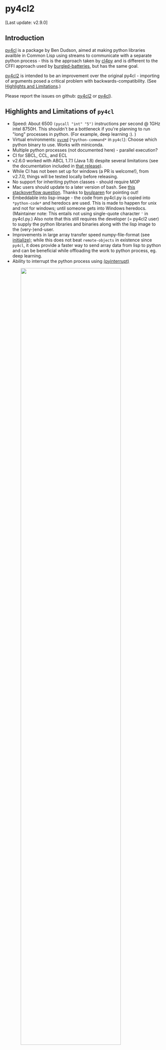 # py4cl2

[Last update: v2.9.0]

## Introduction

[py4cl][bendudson/py4cl] is a package by Ben Dudson, aimed at making python libraries availble in Common Lisp using streams to communicate with a separate python process - this is the approach taken by [cl4py](https://github.com/marcoheisig/cl4py) and is
different to the CFFI approach used by [burgled-batteries](https://github.com/pinterface/burgled-batteries),
but has the same goal.

[py4cl2](https://github.com/digikar99/py4cl2) is intended to be an improvement over the original py4cl - importing of arguments posed a critical problem with backwards-compatibility. (See [Highlights and Limitations](#highlights-and-limitations-of-py4cl).)

Please report the issues on github: [py4cl2](https://github.com/digikar99/py4cl2/issues) or [py4cl](https://github.com/bendudson/py4cl/issues)).


## Highlights and Limitations of `py4cl`

- Speed: About 6500 `(pycall "int" "5")` instructions per second @ 1GHz intel 8750H.
This shouldn't be a bottleneck if you're planning to run "long" processes in python. (For example, deep learning :). )
- Virtual environments: [`pycmd`](#pycmd) (`*python-command*` in `py4cl`): Choose which python binary to use. Works with miniconda.
- Multiple python processes (not documented here) - parallel execution?
- CI for SBCL, CCL, and ECL
- v2.6.0 worked with ABCL 1.7.1 (Java 1.8) despite several limitations (see the documentation included in [that release](https://github.com/digikar99/py4cl2/releases/tag/v2.6.0)).
- While CI has not been set up for windows (a PR is welcome!), from v2.7.0, things will be tested locally before releasing.
- No support for inheriting python classes - should require MOP
- Mac users should update to a later version of bash. See [this stackoverflow question](https://stackoverflow.com/questions/32481734/shell-error-with-bash-bad-substitution-no-closing). Thanks to [byulparen](https://github.com/byulparan) for pointing out!
- Embeddable into lisp-image - the code from py4cl.py is copied into `*python-code*` and heredocs are used. This is made to happen for unix and not for windows; until someone gets into Windows heredocs. (Maintainer note: This entails not using single-quote character `'` in py4cl.py.) Also note that this still requires the developer (= py4cl2 user) to supply the python libraries and binaries along with the lisp image to the (very-)end-user.
- Improvements in large array transfer speed numpy-file-format (see [initialize](#initialize)); while this does not beat `remote-objects` in existence since `py4cl`, it does provide a faster way to send array data from lisp to python and can be beneficial while offloading the work to python process, eg. deep learning.
- Ability to interrupt the python process using [(pyinterrupt)](#pyinterrupt)

<div><img src="readme_slime.png" width="80%" style="margin:auto; display:block;"/></div>
<!-- ![slime-demo-image](readme_slime.png) -->

<br/>

## Upcoming Sources of Possible Code Breakage

- `*lispifiers*` and `with-lispifiers` symbols are currently unstable introduced in this very version. Avoid using in production code until stability.

### Changes over py4cl

<u>**Backwards Incompatible Changes**</u>

**Unavoidable**

- Arguments are imported; submodules can be imported with an option to [defpymodule](#defpymodule). However, this is only possible for python3. In fact, with python2's end-of-life, no support for python2 is provided even.
- Asynchronous Printing: use `(with-python-output &body body)` to capture python output; in py4cl, `(with-output-to-stream (*standard-output*) &body body)` works. The separate macro [with-python-output](#with-python-output) was necessitated due to the asyncronous printing in py4cl2.
- Semantics of `nil`: see [Type Mapping and Pythonize](#type-mapping-and-pythonize)

**Avoidable**

- Several (but not all) names have been shorted from `python-` to `py`; `remote-objects` have been changed to `with-remote-object(s)`. Personal preference for these names stems from:
    - `defpyfun/module` reminds of the equivalent in `burgled-batteries` and `cffi`
    - `py`names are shorter
    - `with-remote` seems more appropriate
    - `chain` and `chain*` with more "uniformity"

<u>**IMO Backwards Portable Changes**</u>

- `defpymodule` (previously `import-module`) works "as-expected" with asdf / `defpackage`
- Embedding py4cl.py into lisp image
- importing submodules
- process startup errors

<u>**Other Notes**</u>

- Argument ordering can be wrong with ABCL, CCL or  ECL. I've not used it extensively at anywhere other than SBCL. Basic tests concerning argument orders do work on ABCL, CCL and ECL; since, in most cases, you are good with keyword args. Early adopters are welcome :D!

<table id="feature-comparison">
<tr>
<th>Feature / Implementation (default: linux)</th>
<th>SBCL</th>
<th>SBCL (Windows)</th>
<th>CCL</th>
<th>ECL</th>
<th>ABCL</th>
</tr>
<tr>
<td>Basic Functionality</td>
<td>✓</td>
<td>✓</td>
<td>?</td>
<td>?</td>
<td>?</td>
</tr>
<tr>
<td>Interrupt</td>
<td>✓</td>
<td>✗</td>
<td>✓</td>
<td>✗</td>
<td>✗</td>
</tr>
<tr>
<tr>
<td>with-python-output</td>
<td>✓</td>
<td>✓</td>
<td>✗</td>
<td>✗</td>
<td>✓</td>
</tr>
<tr>
<td>array-element-type preservation</td>
<td>✓</td>
<td>✓</td>
<td>✓</td>
<td>✓</td>
<td>✗</td>
</tr>
<tr>
<td>Fast Large Array Transfer</td>
<td>✓</td>
<td>✓</td>
<td>✓</td>
<td>✗</td>
<td>✗</td>
</tr>
</table>

- See [Future Work](#future-work).

## Installation

### Dependencies

This fork is possible due to the following (and therefore, depends on):

On the CL side:

- alexandria
- bordeaux-threads
- cl-json
- trivial-garbage
- iterate
- numpy-file-format
- parse-number
- uiop (some implementations have an older version of uiop; support for `launch-program` is needed for asynchronous processes)

On python side:

- numpy (recommended for arrays)

(other packages should be available in a standard python distribution - tested with CPython.)

### Installation

Besides installing directly from [quicklisp](https://www.quicklisp.org/beta/), download the (latest) release from the [Releases](https://github.com/digikar99/py4cl2/releases) and untar/unzip into `~/quicklisp/local-projects/` or any other
location where it can be discovered by `quicklisp`:

```sh
wget -qO- https://github.com/digikar99/py4cl2/archive/v2.6.0.tar.gz | tar xvz - -C ~/quicklisp/local-projects
```

Load into REPL with
```lisp
(ql:quickload :py4cl2)
```

### Tests

See [py4cl2-tests](https://github.com/digikar99/py4cl2-tests)

### Setting up

#### initialize

On loading this library for the first time, run `initialize` and provide the necessary details.

```lisp
(py4cl2:initialize)
```

(You may want to note the printed information, about the location of config-file. Of course, you can call this function again, but be sure to refill the values.)

The library uses (temporary) pickled .npy files for transferring large numpy arrays efficiently
between lisp and python. This process is IO intensive, writing as much as 100MB or even a GB each time, and therefore, using a ram-disk is recommended for this purpose would be recommended. ([How to create a ram disk on Linux?](https://unix.stackexchange.com/questions/66329/creating-a-ram-disk-on-linux))

#### \*config\* / config-var

These values can also be accessed using `*config*` and `config-var`:

```lisp
CL-USER> py4cl2:*config*
((PY4CL2:PRINT-PYTHON-TRACEBACK . T)
 (PY4CL2:PYCMD . "/home/user/miniconda3/bin/python")
 (PY4CL2:NUMPY-PICKLE-LOCATION . "/home/user/ram-disk/_numpy_pickle.npy")
 (PY4CL2:NUMPY-PICKLE-LOWER-BOUND . 100000))
CL-USER> (py4cl2:config-var 'py4cl2:numpy-pickle-location)
"/home/user/ram-disk/_numpy_pickle.npy"
CL-USER> (setf (config-var 'py4cl2:pycmd) "python")
"python"
```

Complementary to `config-var` are `save-config` and `load-config`. The latter is called on startup, the config-file exists. `(setf config-var)` calls the former unless it is `pycmd`, as well as asks the python process to load the config, from the config file. (The exception for `pycmd` exists so as to let the users set up project-local environments.)

#### \*internal-features\* / \*warn-on-unavailable-feature-usage\*

This lists the features available on your system/implementation. Values in the list may include:

- `:ARRAYS`: requires numpy, and can be seen only after a call to `(pystart)`
- `:TYPED-ARRAYS`: requires support for specialized-arrays on lisp side; ABCL 1.7.1 does not provide this
- `:FAST-LARGE-ARRAY-TRANSFER`: requires support for [numpy-file-format](https://github.com/marcoheisig/numpy-file-format)
- `:INTERRUPT`: requires system support for SIGINT (and some more things not working on ECL)
- `:WITH-PYTHON-OUTPUT`

See also: the [feature comparison table](#feature-comparison).

Attempt to use a feature that is not available will signal a warning and has undefined consequences. To avoid the warning, set the value of `*warn-on-unavailable-feature-usage*` to `nil`.


## Examples and Documentation

```lisp
CL-USER> (use-package :py4cl2)
```

### Python Processes

It all starts with a python process (actually, more than one as well - however, this use hasn't been documented here.).

#### pycmd

```lisp
CL-USER> (config-var 'pycmd)
"python"
```

Also see [config-var](#config--config-var).

#### pyversion-info
```lisp
CL-USER> (pyversion-info)
(3 7 3 "final" 0)
```

#### pyinterrupt
`(pyinterrupt &optional process)`

A simple `C-c C-c` only interrupts the lisp process from slime - the python process keeps running. `(pyinterrupt)` can be used in these cases to send a SIGINT (2) to the python process.

Also note that if `pyinterrupt` is not called before sending the next form to `eval` or `exec`, the input-output would go out of sync. A known way to get out is to `(pystop)` the python-process.

Therefore, you may want to have `(pyinterrupt)` called on the reception of SIGINT in SLIME:

```lisp
(when (find-package :swank)
  (defvar swank-simple-break)
  (setf (fdefinition 'swank-simple-break)
        (fdefinition (find-symbol "SIMPLE-BREAK" :swank)))
  (defun swank:simple-break
      (&optional (datum "Interrupt from Emacs") &rest args)
    (py4cl2:pyinterrupt)
    (apply (fdefinition 'swank-simple-break) datum args)))
```

However, I have been unable to get the code to work (by adding to `do-after-load` with as well as without SLIME. Further, people may not like a library to fiddle with their environments - so it might be better to leave it up to the user to set it.

#### py-cd
`(py-cd path)`

Equivalent of `slime-cd`, since python is a separate process.

#### Other useful functions and variables

##### pystart
##### pystop
##### python-alive-p
##### python-start-if-not-alive
##### \*defpymodule-silent-p\*
##### \*print-python-object\*


### Doing arbitrary things in python

Unlike lisp, python (and most other languages) make a distinction between *statements* and *expressions*: see [Quora](https://www.quora.com/Whats-the-difference-between-a-statement-and-an-expression-in-Python-Why-is-print-%E2%80%98hi%E2%80%99-a-statement-while-other-functions-are-expressions) or [stackoverflow](https://stackoverflow.com/questions/4728073/what-is-the-difference-between-an-expression-and-a-statement-in-python).

A general rule of thumb from there is: if you can print it, or assign it to a variable, then it's an expression, otherwise it's a statement.

Both `pyeval` and `pyexec` take any type of arguments. The `arg` is `pythonize`d if the `arg` is not a `string`, or it is a `string` that can be read into a `real`.

#### raw-pyeval
`(raw-pyeval &rest strings)`

Concatenates the strings and sends them to the python process for `eval`uation. The concatenation should be a valid python expression. Returns the result of evaluating the expression.

#### raw-pyexec
`(raw-pyexec &rest strings)`

Concatenates the strings and sends them to the python process for `exec`uation. The concatenation should be a valid python statement. Returns nil.

Note that [one limitation of `pyexec` is that modules imported on the top-level (of python) are not available inside some things](https://stackoverflow.com/questions/12505047/in-python-why-doesnt-an-import-in-an-exec-in-a-function-work). These "some things" include functions.

The following should illustrate this point:
```lisp
CL-USER> (pyexec "import time")
NIL
CL-USER> (pyeval "time.time()")
1.5623434e9
CL-USER> (pyexec "
def foo():
  return time.time()")
NIL
CL-USER> (pyeval "foo()")
; Evaluation aborted on #<PYERROR {100C24DF03}> ;; says 'time' is not defined
CL-USER> (pyeval "time.time()")
1.5623434e9
```
THe workaround in this case is to `import` inside the `def`.

Often times, the two commands above would be tedious - since you'd need to convert objects into their string representations every time. To avoid this hassle, there are the following useful functions.

#### pyeval
`(pyeval &rest args)`

For python expressions
```lisp
CL-USER> (pyeval 4 "+" 3)
7
```

There's also `(setf pyeval)`, which unlike `(pyexec)`, can return non-`nil` values.

```lisp
CL-USER> (setf (pyeval "a") "5")
"5"
CL-USER> (pyeval "a")
"5"
```

`pyeval` (and `pyexec`) treats the string as a python string, if it can be parsed into a number.
In fact, in accordance with an internal function `pythonizep`.

```lisp
CL-USER> (pyeval "1.0")
"1.0"
CL-USER> (pyeval "hello")
; Evaluation aborted on #<PYERROR {1003AC0183}>.
```

See also [Doing arbitrary things in python](#doing-arbitrary-things-in-python).

#### pyexec
`(pyexec &rest args)`

For python statements
```lisp
CL-USER> (pyexec "
if True:
  print(5)
else:
  print(10)")
; 5
NIL
```
`pyexec` (and `pyeval`) treats the string as a python string, if it can be parsed into a number).
In fact, in accordance with an internal function `pythonizep`. (See [pyeval](#pyeval).)

See also [Doing arbitrary things in python](#doing-arbitrary-things-in-python) to learn about `pyeval` and `pyexec`.

### Defining python functions and modules

Rather, we define functions that call python functions.

Names are lispified by converting underscores hyphens, and converting CamelCase to camel-case. Also see [Name Mapping](#name-mapping).

#### defpyfun
```lisp
(defpyfun fun-name &optional pymodule-name &key
  (as fun-name) (lisp-fun-name (lispify-name as))
  (lisp-package *package*)
  (safety t))
```
`lisp-fun-name` is the name of the symbol that would be `fboundp`ed to the function [that calls the python function].

Example Usage:
```lisp
CL-USER> (defpyfun "Input" "keras.layers" :lisp-fun-name "INP")
INP

CL-USER> (inp :shape '(1 2))
##S(PY4CL2::PYTHON-OBJECT
   :TYPE "<class 'tensorflow.python.framework.ops.Tensor'>"
   :HANDLE 1849)
```

`safety` takes care to import the required function from the required module after python process restarts for some reason. However, this affects speed.

Refer `(describe 'defpyfun)`.

#### defpymodule
```lisp
(defpymodule (pymodule-name
              &optional (import-submodules nil)
              &key (cache t)
                (continue-ignoring-errors t)
                (lisp-package (lispify-name pymodule-name) lisp-package-supplied-p)
                (reload t)
                (recompile-on-change nil)
                (safety t)
                (silent *defpymodule-silent-p*)))
```

`lisp-package` is the name of the symbol that the package would be bound to.

Example Usage:
```lisp
CL-USER> (defpymodule "keras.layers" t :lisp-package "KL")
Defining KL for accessing python package kl...
Defining KL.ADVANCED-ACTIVATIONS for accessing python package kl.advanced_activations...
Defining KL.CONVOLUTIONAL for accessing python package kl.convolutional...
Defining KL.CONVOLUTIONAL-RECURRENT for accessing python package kl.convolutional_recurrent...
Defining KL.CORE for accessing python package kl.core...
Defining KL.CUDNN-RECURRENT for accessing python package kl.cudnn_recurrent...
Defining KL.EMBEDDINGS for accessing python package kl.embeddings...
Defining KL.LOCAL for accessing python package kl.local...
Defining KL.MERGE for accessing python package kl.merge...
Defining KL.NOISE for accessing python package kl.noise...
Defining KL.NORMALIZATION for accessing python package kl.normalization...
Defining KL.POOLING for accessing python package kl.pooling...
Defining KL.RECURRENT for accessing python package kl.recurrent...
Defining KL.WRAPPERS for accessing python package kl.wrappers...
T

CL-USER> (kl:input/1 :shape '(1 2))
#S(PY4CL2::PYTHON-OBJECT
   :TYPE "<class 'tensorflow.python.framework.ops.Tensor'>"
   :HANDLE 816)

CL-USER> (pycall (kl.advanced-activations:softmax/class :input-shape '(1 2))
                 (kl:input/1 :shape '(1 2)))
#S(PY4CL2::PYTHON-OBJECT
   :TYPE "<class 'tensorflow.python.framework.ops.Tensor'>"
   :HANDLE 144)
```

Note that unlike Common Lisp, python has a single namespace. Therefore, currently,
to call a callable (in Python) object, but not defined as a function in Common Lisp,
you'd need to use something like [pycall].

#### defpyfuns

(Undocumented here.)

### Customizing Type Mapping

#### \*lispifiers\*

> NOTE: This is a new feature and hence unstable; recommended to avoid in production code.

Each entry in the alist `*lispifiers*` maps from a lisp-type to a single-argument lisp function. This function takes as input the "default" lisp objects and is expected to appropriately parse it to the corresponding lisp object.

#### with-lispifiers
```lisp
(with-lispifiers ((&rest overriding-lispifiers) &body body))
```

> NOTE: This is a new feature and hence unstable; recommended to avoid in production code.

Each entry of `overriding-lispifiers` is a two-element list of the form

```
  (type lispifier)
```

Here, `type` is unevaluated, while `lispifier` will be evaluated; the `lispifier` is expected
to take a default-lispified object (see lisp-python types translation table in docs)
and return the appropriate object user expects.

For example,

```lisp
  (pyeval "[1, 2, 3]") ;=> #(1 2 3) ; the default lispified object
  (with-lispifiers ((vector (lambda (x) (coerce (print x) 'list))))
    (print (pyeval "[1,2,3]"))
    (print (pyeval 5)))
  ; #(1 2 3) ; default lispified object
  ; (1 2 3)  ; coerced to LIST by the lispifier
  ; 5        ; lispifier uncalled for non-VECTOR
  5
```

#### \*pythonizers\*

> NOTE: This is a new feature and hence unstable; recommended to avoid in production code.

Each entry in the alist `*pythonizers*` maps from a lisp-type to
a single-argument PYTHON-FUNCTION-DESIGNATOR. This python function takes as input the
"default" python objects and is expected to appropriately convert it to the corresponding
python object.

#### with-pythonizers

```lisp
(with-pythonizers (&rest overriding-pythonizers) &body body)
```

> NOTE: This is a new feature and hence unstable; recommended to avoid in production code.

Each entry of `overriding-pythonizers` is a two-element list of the form

```
  (type pythonizer)
```

Here, `type` is unevaluated, while `pythonizer` will be evaluated; the `pythonizer` is expected
to take a default-pythonized object (see lisp-python types translation table in docs)
and return the appropriate object user expects.

For example,

```lisp
  (pyeval "[1, 2, 3]") ;=> #(1 2 3) ; the default object
  (with-pythonizers ((vector "tuple"))
    (print (pyeval "[1,2,3]"))
    (print (pyeval 5)))
  ; #(1 2 3) ; default object
  ; (1 2 3)  ; coerced to tuple by the pythonizer, which then translates to list
  ; 5        ; pythonizer uncalled for non-VECTOR
  5
```

## Errors

### pyerror

Signalled if there an error in a running python process

### python-process-startup-error

Signalled if [pystart](#pystart) fails to start a python process

### python-eof-and-dead

Signalled (from `dispatch-messages`) if the lisp process is unable to read/write from/to a python process and the process has died. This should provide a cleaner error than `CL:END-OF-FILE`.

### python-eof-but-alive

Signalled (from `dispatch-messages`) if the lisp process is unable to read/write from/to a python process but the process is alive. This should provide a cleaner error than `CL:END-OF-FILE`.

### Using functions and methods

#### pycall
`(pycall fun-name &rest args)`

Equivalent to the lisp `(funcall function &rest arguments)`. Call a python (or lisp! See [generators and lambdas](#generators-and-lambdas)) function.

```lisp
CL-USER> (py4cl2:pycall "print" "hello")
;; hello
"None"
CL-USER> (py4cl2:pycall #'+ 2 3 1)
6
```

Note that `fun-name` can be a name (see [Name Mapping]), a function, or a [callable] python-object. See the example in [defpymodule](#defpymodule).

#### pymethod
`(pymethod obj method-name &rest args)`

`pymethod` always pythonizes; `method-name` is [name mapped to Python names][Name Mapping].

```lisp
SEQ2SEQ> (pymethod model 'summary) ;; for some "ready" model
__________________________________________________________________________________________________
Layer (type)                    Output Shape         Param #     Connected to
==================================================================================================
input_1 (InputLayer)            (None, None, 43)     0
__________________________________________________________________________________________________
input_2 (InputLayer)            (None, None, 64)     0
__________________________________________________________________________________________________
lstm_1 (LSTM)                   [(None, 256), (None, 307200      input_1[0][0]
__________________________________________________________________________________________________
lstm_2 (LSTM)                   [(None, None, 256),  328704      input_2[0][0]
                                                                 lstm_1[0][1]
                                                                 lstm_1[0][2]
__________________________________________________________________________________________________
dense_1 (Dense)                 (None, None, 64)     16448       lstm_2[0][0]
==================================================================================================
Total params: 652,352
Trainable params: 652,352
Non-trainable params: 0
__________________________________________________________________________________________________
"None"
```

See [pymethod-list](#pymethod-list).

#### pyslot-value
`(pyslot-value object slot-name)`

```lisp
CL-USER> (pyslot-value model 'input-shape)
#((NIL NIL 43) (NIL NIL 64))
```

See [pyslot-list](#pyslot-list)

Also see [Name Mapping].

#### export-function
`(export-funtion function python-name)`

Lisp functions can be made available to python code using `export-function`:
```lisp
(py4cl:python-exec "from scipy.integrate import romberg")

(py4cl:export-function (lambda (x) (/ (exp (- (* x x)))
                                      (sqrt pi))) "gaussian")

(py4cl:python-eval "romberg(gaussian, 0.0, 1.0)") ; => 0.4213504
```

#### pyhelp
`(pyhelp python-object)`

Calls python's `help` function on `python-object`. (NOTE: some descriptions, especially
for modules, are too big to be transferred in a reasonable time.)

### Generators and Lambdas

#### pygenerator
`(pygenerator function stop-value)`

```lisp
CL-USER> (let ((a 0)) (defun foo () (incf a)))
FOO

CL-USER> (pyeval "[x for x in " (pygenerator #'foo 3) "]")
#(1 2)
```

#### lambdas

Lisp functions are `pythonize`d to `LispCallbackObject`s. As the name suggests, python can call LispCallbackObjects (and therefore, lisp functions), just like it is any other python callable (which it is!).

```lisp
CL-USER> (py4cl::pythonize #'car)
"_py4cl_LispCallbackObject(4)"

CL-USER> (pycall (lambda (string) (concatenate 'string string " - from Lisp"))
                 "hello")
"hello - from Lisp"
```

### Slot and Method Lists

Currently, all the python objects are grouped under the class `python-object`. The list of methods
and slots associated with these objects can be obtained using the following two functions.

#### pyslot-list
`(pyslot-list python-object &key as-vector)`

```lisp
CL-USER> (defpyfun "Model" "keras")
NIL

CL-USER> (pyslot-list (model))
("__class__" "__delattr__" "__dict__" "__doc__" "__eq__" "__ge__"
 "__getattribute__" "__gt__" "__hash__" "__le__" "__lt__" "__module__" "__ne__"
 "__repr__" "__str__" "__weakref__" "_built" "_expects_training_arg"
 "_inbound_nodes" "_initial_weights" "_is_compiled" "_is_graph_network"
 "_layers" "_losses" "_outbound_nodes" "_per_input_losses" "_per_input_updates"
 "_updates" "_uses_inputs_arg" "built" "input_spec" "inputs" "layers" "losses"
 "name" "non_trainable_weights" "optimizer" "outputs" "state_updates"
 "stateful" "supports_masking" "trainable" "trainable_weights" "updates"
 "uses_learning_phase" "weights")

CL-USER> (pyeval (model) ".inputs")
"None"
```

Optionally, see [pyslot-value](#pyslot-value)

#### pymethod-list
`(pymethod-list python-object &key as-vector)`

```lisp
CL-USER> (pymethod-list (model))
("__call__" "__class__" "__delattr__" "__dir__" "__eq__" "__format__" "__ge__"
 "__getattribute__" "__getstate__" "__gt__" "__hash__" "__init__"
 "__init_subclass__" "__le__" "__lt__" "__ne__" "__new__" "__reduce__"
 "__reduce_ex__" "__repr__" "__setattr__" "__setstate__" "__sizeof__" "__str__"
 "__subclasshook__" "_add_inbound_node" "_base_init"
 "_check_trainable_weights_consistency" "_get_node_attribute_at_index"
 "_init_graph_network" "_init_subclassed_network" "_make_predict_function"
 "_make_test_function" "_make_train_function" "_node_key" "_set_inputs"
 "_standardize_user_data" "_updated_config" "_uses_dynamic_learning_phase"
 "add_loss" "add_update" "add_weight" "assert_input_compatibility" "build"
 "call" "compile" "compute_mask" "compute_output_shape" "count_params"
 "evaluate" "evaluate_generator" "fit" "fit_generator" "from_config"
 "get_config" "get_input_at" "get_input_mask_at" "get_input_shape_at"
 "get_layer" "get_losses_for" "get_output_at" "get_output_mask_at"
 "get_output_shape_at" "get_updates_for" "get_weights" "load_weights" "predict"
 "predict_generator" "predict_on_batch" "reset_states" "run_internal_graph"
 "save" "save_weights" "set_weights" "summary" "test_on_batch" "to_json"
 "to_yaml" "train_on_batch")
```
Optionally, see [pymethod](#pymethod).

### chain(*)
`(chain &rest chain)`

This is inspired by the `chain` in parenscript, discussed in [this issue].

In python it is quite common to apply a chain of method calls, data
member access, and indexing operations to an object. To make this work
smoothly in Lisp, there is the `chain` macro (Thanks to @kat-co and
[parenscript](https://common-lisp.net/project/parenscript/reference.html)
for the inspiration). This consists of a target object,
followed by a chain of operations to apply.  For example
```lisp
(chain "hello {0}" (format "world") (capitalize)) ; => "Hello world"
```
which is converted to python `return "hello {0}".format("world").capitalize()`.

`chain` has two variants: `chain` is a macro, and `chain*` is a function.

A few examples are as follows:

```lisp
(chain (slice 3) stop) ; => 3
```


Symbols as first argument, or arguments to python methods, are
evaluated, so the following works:
```lisp
(let ((format-str "hello {0}")
      (argument "world"))
 (py4cl2:chain* format-str `(format ,argument))) ; => "hello world"
```

Arguments to methods are lisp, since only the top level forms in `chain` are treated specially:
```lisp
CL-USER> (chain (slice 3) stop)
3
CL-USER> (let ((format-str "hello {0}")
               (argument "world"))
           (chain* format-str `(format ,argument)))
"hello world"
CL-USER> (chain* "result: {0}" `(format ,(+ 1 2)))
"result: 3"
CL-USER> (chain (aref "hello" 4))
"o"
CL-USER> (chain (aref "hello" (slice 2 4)))
"ll"
CL-USER> (chain (aref #2A((1 2 3) (4 5 6)) (slice 0 2)))
#2A((1 2 3) (4 5 6))
CL-USER> (chain (aref #2A((1 2 3) (4 5 6))  1 (slice 0 2)))
#(4 5)
CL-USER> (pyexec "class TestClass:
      def doThing(self, value = 42):
        return value")
CL-USER> (chain ("TestClass") ("doThing" :value 31))
31
```

There is also `(setf chain)`:

```lisp
CL-USER> (pyeval
          (with-remote-object (array (np:zeros '(2 2)))
            (setf (chain* `(aref ,array 0 1)) 1.0
                  (chain* `(aref ,array 1 0)) -1.0)
            array))
#2A((0.0 1.0) (-1.0 0.0))
```

Note that this modifies the value in python, so the above example only
works because =array= is a handle to a python object, rather than an
array which is stored in lisp. The following therefore does not work:

```lisp
CL-USER> (let ((array (np:zeros '(2 2))))
           (setf (chain* `(aref ,array 0 1)) 1.0
                 (chain* `(aref ,array 1 0)) -1.0)
           array)
#2A((0.0 0.0) (0.0 0.0))
```

### with-remote-objects(*)
`(with-remote-objects &body body)

If a sequence of python functions and methods are being used to manipulate data,
then data may be passed between python and lisp. This is fine for small amounts
of data, but inefficient for large datasets.

The `with-remote-objects` and `with-remote-objects*` macros provide `unwind-protect` environments
in which all python functions return handles rather than values to lisp. This enables
python functions to be combined without transferring much data.

```lisp
(with-remote-objects (py4cl:python-eval "1+2"))
; => #S(PY4CL::PYTHON-OBJECT :TYPE "<class 'int'>" :HANDLE 0)
```

`with-remote-objects*` evaluates the last result, instead of merely returning a handle

```lisp
(with-remote-objects* (py4cl:python-eval "1+2")) ; => 3
```

The advantage comes when dealing with large arrays or other datasets:
```lisp
CL-USER> (time (let ((arr (make-array 1000000
                                      :element-type 'single-float
                                      :initial-element 2.0)))
                 (np:sum (np:add arr arr))))
;  0.258 seconds of real time
;  8,065,504 bytes consed
4000000.0
CL-USER> (time (with-remote-objects
                 (let ((arr (make-array 1000000
                                        :element-type 'single-float
                                        :initial-element 2.0)))
                   (np:sum (np:add arr arr)))))
;  0.100 seconds of real time
;  4,065,456 bytes consed
4000000.0
```
Note that this requires you to solely use python functions and methods. So, do not expect something like this to work:

```lisp
(with-remote-objects (print (aref (np:ones :shape '(10000000)) 0)))
; Error
```

to work.

Besides this, see [Setting up](#setting-up) for using ram-disk and `numpy-file-format` to
combine lisp and python functions.
.

### python-getattr
`(python-getattr object slot-name)`

Lisp structs and class objects can be passed to python, put into data structures and
returned:

```lisp
(defpyfun "dict") ; Makes python dictionaries

(defstruct test-struct
    x y)

(let ((map (dict :key (make-test-struct :x 1 :y 2))))  ; Make a dictionary, return as hash-map
  ;; Get the struct from the hash-map, and get the Y slot
  (test-struct-y
    (chain* `(aref ,map "key"))))  ; => 2
```


In python this is handled using an object of class `UnknownLispObject`, which
contains a handle. The lisp object is stored in a hash map
`*lisp-objects*`. When the python object is deleted, a message is sent to remove
the object from the hash map.

To enable python to access slots, or call methods on a struct or class, a
handler function needs to be registered. This is done by providing a method
for generic function `python-getattr`. This function will be called when a
python function attempts to access attributes of an object (`__getattr__`
method).

```lisp
;; Define a class with some slots
(defclass test-class ()
  ((value :initarg :value)))

;; Define a method to handle calls from python
(defmethod python-getattr ((object test-class) slot-name)
  (cond
    ((string= slot-name "value") ; data member
      (slot-value object 'value))
    ((string= slot-name "func")  ; method, return a function
      (lambda (arg) (* 2 arg)))
    (t (call-next-method)))) ; Otherwise go to next method

(let ((instance (make-instance 'test-class :value 21)))
  ;; Get the value from the slot, call the method
  ;; python: instance.func(instance.value)
  (chain* `((@ ,instance func) (@ ,instance value))))  ; => 42
```
Inheritance then works as usual with CLOS methods:
```lisp
;; Class inheriting from test-class
(defclass child-class (test-class)
  ((other :initarg :other)))

;; Define method which passes to the next method if slot not recognised
(defmethod py4cl:python-getattr ((object child-class) slot-name)
  (cond
    ((string= slot-name "other")
     (slot-value object 'other))
    (t (call-next-method))))

(let ((object (make-instance 'child-class :value 42 :other 3)))
  (list
    (chain* object 'value) ; Call TEST-CLASS getattr method via CALL-NEXT-METHOD
    (chain* object 'other))) ;=> (42 3)
```

### python-setattr

## Type Mapping and Pythonize

Data is passed between python and lisp as text. The python function
`lispify` converts values to a form which can be read by the lisp
reader; the lisp function `pythonize` outputs strings which can be
`eval`'d in python. The following type conversions are done:


```
| Lisp type               | Python type           |
|-------------------------+-----------------------|
| NIL                     | False                 |
| integer                 | int                   |
| ratio                   | fraction.Fractions    |
| real                    | float                 |
| complex                 | complex float         |
| string                  | str                   |
| hash map                | dict                  |
| list                    | tuple                 |
| unspecialized vector    | list                  |
| (un)specialized array   | NumPy array*          |
| single-float            | numpy.float32         |
| double-float            | float                 |
| symbol                  | Symbol class          |
| function                | function              |
```

\*The currently supported numpy types include: `((un)signed-byte XX)` where XX can be from `(08 16 32 64)`, and arrays of `bit`s. Raise an [issue](https://github.com/digikar99/py4cl2/issues) if you want more types supported or this functionality exposed to the user.

Special conversion rules include:

```
nil     False
t       True
"None"  None
"()"    ()        # empty tuple
```


Because `pyeval` and `pyexec` evaluate strings as python
expressions, strings passed to them are not escaped or converted as
other types are. To pass a string to python as an argument, call `py4cl:pythonize`

```lisp
CL-USER> (py4cl:pythonize "string")
"\"string\""
CL-USER> (py4cl:pythonize #'identity)
"_py4cl_LispCallbackObject(1)"
CL-USER> (py4cl:pythonize 3.0)
"3.0"
CL-USER> (py4cl:pythonize (model)) ;; keras.Model
"_py4cl_objects[1918]"
```

If python objects cannot be converted into a lisp value, then they are
stored and a handle is returned to lisp. This handle can be used to
manipulate the object, and when it is garbage collected the python
object is also deleted (using the [trivial-garbage](https://common-lisp.net/project/trivial-garbage/)
package).

### Customizing Type-Mapping

> Unstable feature

Since version 2.8.0, values returned from the python process are wrapped inside a call to `py4cl2::customize`. This function essentially does the following:

```lisp
(defun customize (object)
  (loop :for (type . lispifier) :in *lispifiers*
        :if (typep object type)
          :do (return-from customize (funcall lispifier object)))
  object)
```

`with-lispifiers` provides a convenient wrapper to bind the dynamic variable `*lispifiers*` for executing its `body`.

## Name Mapping

The arguments passed to `pycall` are parsed as follows: the lisp keywords are converted to their python equivalents. This only entails downcasing the symbol-name of the keywords and replacing hyphens with underscores. If the symbol-name contained capital letters, then, if all the letters are capitals, the symbol-name is downcased; else it stays as it is

```lisp
CL-USER> (pyexec "
def foo(A, b):
  return True")
CL-USER> (pycall 'foo :*A* 4 :b 3)
T
CL-USER> (pycall 'foo :a 4 :b 3)
; Evaluation aborted on #<PYERROR {100E2AF473}>.
;; unexpected keyword argument 'a'
CL-USER> (pycall 'foo 4 3)
T
```
Lispfication of python names is done by `defpyfun`, in import-export.lisp. Both `CamelCase` and `joint_words` are converted to `camel-case` and `joint-words`; the actual names of the arguments are substituted:

```lisp
CL-USER> (macroexpand-1 '(defpyfun "foo"))
(DEFUN FOO (&KEY (A 'NIL) (B 'NIL))
  "None"
  NIL
  (PYTHON-START-IF-NOT-ALIVE)
  (RAW-PYEVAL "foo" "(" "A" "=" (PY4CL2::PYTHONIZE A) "," "b" "="
              (PY4CL2::PYTHONIZE B) "," ")"))
T
```

The format of the calling expression does depend on the signature of the function.



## What remains?

Feel free to create an [Issue on Github](https://github.com/digikar99/py4cl2/issues).

### Future Work

In no order of priority:

- adding/documenting proper multithreaded support
- [ABANDON since python2 has reached end-of-life] finding equivalent of inspect._empty in python2 (unable to google)
- importing python classes, and methods, may be, as subclasses
  of 'python-object; to be able to use make-instance and slot-value
  might require knowledge of MOP, to make python-object at the same level
  as standard-object
- should return value of defpyfun matter - so as to indicate success or failure?
  failure is anyways indicated by errors
- ability to define customized arg-lists, documentation, and calling methods
  for functions: this can serve as a community project to cover up some
  naming and arg-list idiosyncrasies
- cleaning up documentation while defining functions - many python functions
  have documentation intended for use directly in md/rst files


## Also check out

### [The Common Lisp Cookbook](http://lispcookbook.github.io/cl-cookbook/)

[tCLC]: https://github.com/LispCookbook/cl-cookbook
[pyeval]: #expressions-pyeval-rest-args
[limitations]: #limitations-of-this-documentation
[pycall]: #pycall
[Name Mapping]: #name-mapping
[bendudson/py4cl]: https://github.com/bendudson/py4cl
